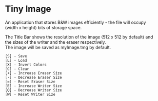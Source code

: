 # Tiny Image
An application that stores B&W images efficiently - the file will occupy (width x height) bits of storage space. 

The Title Bar shows the resolution of the image (512 x 512 by default) and the sizes of the writer and the eraser respectively.  
The image will be saved as myImage.tmg by default.

```
[S] - Save
[L] - Load
[X] - Invert Colors
[C] - Clear
[+] - Increase Eraser Size
[-] - Decrease Eraser Size
[=] - Reset Eraser Size
[E] - Increase Writer Size
[Q] - Decrease Writer Size
[W] - Reset Writer Size
```
